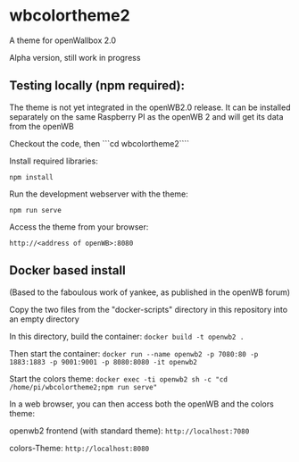 # wbcolortheme2
A theme for openWallbox 2.0

Alpha version, still work in progress

## Testing locally (npm required):
The theme is not yet integrated in the openWB2.0 release. It can be installed separately on the same Raspberry PI as the openWB 2 and will get its data from the openWB

Checkout the code, then ```cd wbcolortheme2````

Install required libraries:
```
npm install
```

Run the development webserver with the theme:
```
npm run serve
```

Access the theme from your browser:
```
http://<address of openWB>:8080
``` 

## Docker based install
(Based to the faboulous work of yankee, as published in the openWB forum)

Copy the two files from the "docker-scripts" directory in this repository into an empty directory

In this directory, build the container:
``` docker build -t openwb2 . ```

Then start the container:
``` docker run --name openwb2 -p 7080:80 -p 1883:1883 -p 9001:9001 -p 8080:8080 -it openwb2 ```

Start the colors theme:
``` docker exec -ti openwb2 sh -c "cd /home/pi/wbcolortheme2;npm run serve" ```

In a web browser, you can then access both the openWB and the colors theme:

openwb2 frontend (with standard theme):
``` http://localhost:7080 ```

colors-Theme:
``` http://localhost:8080 ```


